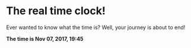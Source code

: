 # The real time clock!

Ever wanted to know what the time is? Well, your journey is about to end!

**The time is Nov 07, 2017, 19:45**